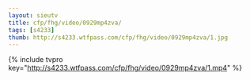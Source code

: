 ```yaml
--- 
layout: sieutv
title: cfp/fhg/video/0929mp4zva/
tags: [s4233]
thumb: http://s4233.wtfpass.com/cfp/fhg/video/0929mp4zva/1.jpg
---
```

{% include tvpro key="http://s4233.wtfpass.com/cfp/fhg/video/0929mp4zva/1.mp4" %} 
